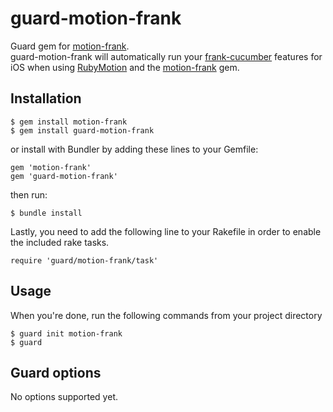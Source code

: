 # guard-motion-frank

Guard gem for [motion-frank](https://github.com/cyrusinnovation/motion-frank).    
guard-motion-frank will automatically run your [frank-cucumber](http://www.testingwithfrank.com/) features for iOS when using [RubyMotion](http://www.rubymotion.com/) and the [motion-frank](https://github.com/cyrusinnovation/motion-frank) gem.    

## Installation

    $ gem install motion-frank
    $ gem install guard-motion-frank
    
or install with Bundler by adding these lines to your Gemfile:

    gem 'motion-frank'
    gem 'guard-motion-frank'
then run:

    $ bundle install
    
Lastly, you need to add the following line to your Rakefile in order to enable the included rake tasks.

    require 'guard/motion-frank/task'
    

## Usage

When you're done, run the following commands from your project directory

    $ guard init motion-frank
    $ guard  

## Guard options

No options supported yet.